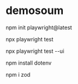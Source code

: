 # demosoum

npm init playwright@latest

npx playwright test

npx playwright test --ui

npm install dotenv

npm i zod
